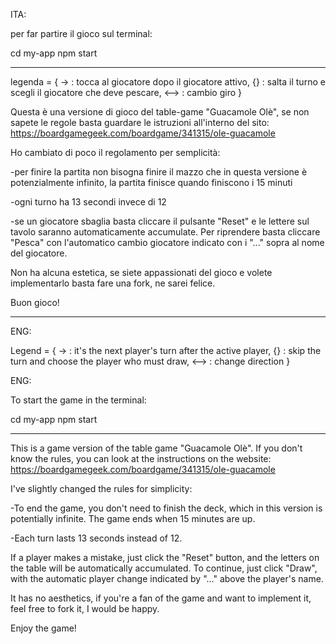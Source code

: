 ITA:

per far partire il gioco sul terminal:

cd my-app
npm start

-----------------------

legenda = {
    -> : tocca al giocatore dopo il giocatore attivo,
    {} : salta il turno e scegli il giocatore che deve pescare,
    <--> : cambio giro 
}

Questa è una versione di gioco del table-game "Guacamole Olè", se non sapete le regole basta guardare le istruzioni all'interno del sito: https://boardgamegeek.com/boardgame/341315/ole-guacamole

Ho cambiato di poco il regolamento per semplicità:

-per finire la partita non bisogna finire il mazzo che in questa versione è potenzialmente infinito, la partita finisce quando finiscono i 15 minuti

-ogni turno ha 13 secondi invece di 12

-se un giocatore sbaglia basta cliccare il pulsante "Reset" e le lettere sul tavolo saranno automaticamente accumulate. Per riprendere basta cliccare "Pesca" con l'automatico cambio giocatore indicato con i "..." sopra al nome del giocatore.

Non ha alcuna estetica, se siete appassionati del gioco e volete implementarlo basta fare una fork, ne sarei felice.

Buon gioco!

------------------


ENG:

Legend = {
-> : it's the next player's turn after the active player,
{} : skip the turn and choose the player who must draw,
<--> : change direction
}


ENG:

To start the game in the terminal:

cd my-app
npm start

---------------------------------

This is a game version of the table game "Guacamole Olè". If you don't know the rules, you can look at the instructions on the website: https://boardgamegeek.com/boardgame/341315/ole-guacamole

I've slightly changed the rules for simplicity:

-To end the game, you don't need to finish the deck, which in this version is potentially infinite. The game ends when 15 minutes are up.

-Each turn lasts 13 seconds instead of 12.

If a player makes a mistake, just click the "Reset" button, and the letters on the table will be automatically accumulated. To continue, just click "Draw", with the automatic player change indicated by "..." above the player's name.

It has no aesthetics, if you're a fan of the game and want to implement it, feel free to fork it, I would be happy.

Enjoy the game!